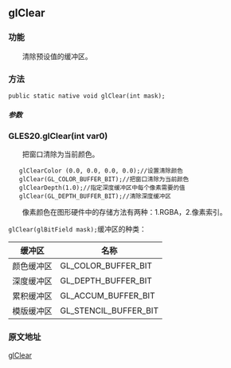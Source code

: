 ## glClear

### 功能

　　清除预设值的缓冲区。

### 方法

```
public static native void glClear(int mask);
```



##### 参数







### GLES20.glClear(int var0)

　　把窗口清除为当前颜色。
```
   glClearColor (0.0, 0.0, 0.0, 0.0);//设置清除颜色
   glClear(GL_COLOR_BUFFER_BIT);//把窗口清除为当前颜色
   glClearDepth(1.0);//指定深度缓冲区中每个像素需要的值
   glClear(GL_DEPTH_BUFFER_BIT);//清除深度缓冲区
```

　　像素颜色在图形硬件中的存储方法有两种：1.RGBA，2.像素索引。

`glClear(glBitField mask);`缓冲区的种类：

| 缓冲区     | 名称                  |
| ---------- | --------------------- |
| 颜色缓冲区 | GL_COLOR_BUFFER_BIT   |
| 深度缓冲区 | GL_DEPTH_BUFFER_BIT   |
| 累积缓冲区 | GL_ACCUM_BUFFER_BIT   |
| 模版缓冲区 | GL_STENCIL_BUFFER_BIT |



### 原文地址

[glClear](https://www.khronos.org/registry/OpenGL-Refpages/es2.0/xhtml/glClear.xml)





